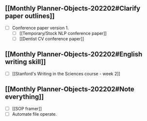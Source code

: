 ## [[Monthly Planner-Objects-202202#Clarify paper outlines]]
- [ ] Conference paper version 1.
	- [ ] [[Temporary/Stock NLP conference paper]]
	- [ ] [[Dentist CV conference paper]]
## [[Monthly Planner-Objects-202202#English writing skill]]
- [ ] [[Stanford's Writing in the Sciences course - week 2]]
## [[Monthly Planner-Objects-202202#Note everything]]
- [ ] [[SOP framer]]
- [ ] Automate file operate.

